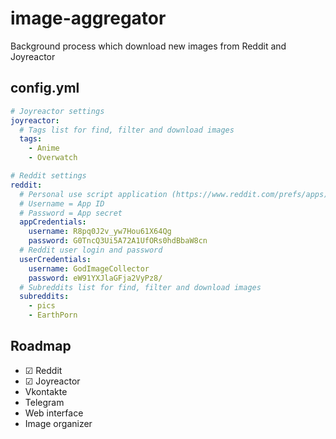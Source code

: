 # image-aggregator
Background process which download new images from Reddit and Joyreactor

## config.yml
```yaml
# Joyreactor settings
joyreactor:
  # Tags list for find, filter and download images
  tags:
    - Anime
    - Overwatch

# Reddit settings
reddit:
  # Personal use script application (https://www.reddit.com/prefs/apps)
  # Username = App ID
  # Password = App secret
  appCredentials:
    username: R8pq0J2v_yw7Hou61X64Qg
    password: G0TncQ3Ui5A72A1UfORs0hdBbaW8cn
  # Reddit user login and password
  userCredentials:
    username: GodImageCollector
    password: eW91YXJlaGFja2VyPz8/
  # Subreddits list for find, filter and download images
  subreddits:
    - pics
    - EarthPorn
```

## Roadmap

- ☑ Reddit
- ☑ Joyreactor
- Vkontakte
- Telegram
- Web interface
- Image organizer